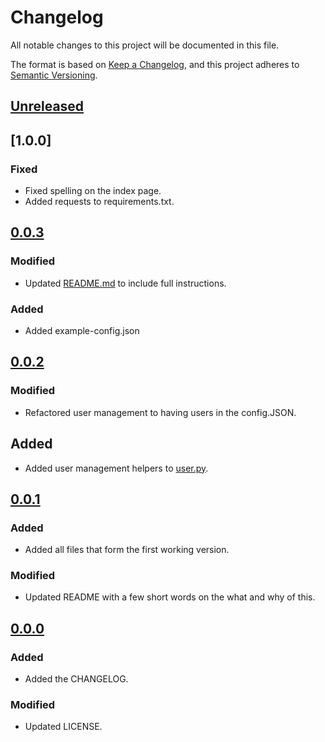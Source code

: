 # Changelog
All notable changes to this project will be documented in this file.

The format is based on [Keep a Changelog](https://keepachangelog.com/en/1.0.0/),
and this project adheres to [Semantic Versioning](https://semver.org/spec/v2.0.0.html).

## [Unreleased]

## [1.0.0]

### Fixed
- Fixed spelling on the index page.
- Added requests to requirements.txt.

## [0.0.3]

### Modified
- Updated [README.md](README.md) to include full instructions.

### Added
- Added example-config.json

## [0.0.2]

### Modified
- Refactored user management to having users in the config.JSON.

## Added
- Added user management helpers to [user.py](user.py).

## [0.0.1]

### Added
- Added all files that form the first working version.

### Modified
- Updated README with a few short words on the what and why of this.


## [0.0.0]

### Added
- Added the CHANGELOG.

### Modified
- Updated LICENSE.

[Unreleased]: https://github.com/iwcharlton/minecraft-monitor/compare/main...develop
[0.0.3]: https://github.com/iwcharlton/minecraft-monitor/compare/0.0.2...0.0.3
[0.0.2]: https://github.com/iwcharlton/minecraft-monitor/compare/0.0.1...0.0.2
[0.0.1]: https://github.com/iwcharlton/minecraft-monitor/compare/0.0.0...0.0.1
[0.0.0]: https://github.com/iwcharlton/minecraft-monitor/releases/tag/0.0.0